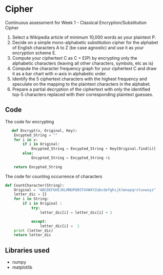 # Cipher

Continuous assessment for Week 1 - Classical Encryption/Substitution Cipher


1. Select a Wikipedia article of minimum 10,000 words as your plaintext P.
2. Decide on a simple mono-alphabetic substitution cipher for the alphabet of English characters A to Z (be case agnostic) and use it as your encryption scheme E.
3. Compute your ciphertext C as C = E(P) by encrypting only the alphabetic characters (leaving all other characters, symbols, etc as is)
4. Compute the character frequency graph for your ciphertext C and draw it as a bar chart with x-axis in alphabetic order.
5. Identify the 5 ciphertext characters with the highest frequency and speculate on the mapping to the plaintext characters in the alphabet.
6. Prepare a partial decryption of the ciphertext with only the identified top-5 characters replaced with their corresponding plaintext guesses.


## Code 
The code for encrypting

```python
   def Encrypt(v, Original, Key):
    Encypted_String = ""
    for i in v:
        if i in Original:
            Encypted_String = Encypted_String + Key[Original.find(i)]
        else:
            Encypted_String = Encypted_String +i 
            
    return Encypted_String
```

The code for counting occurrence of characters

```python
def CountCharacter(String):
    Original = "ABCDEFGHIJKLMNOPQRSTUVWXYZabcdefghijklmnopqrstuvwxyz"
    letter_dic = {}
    for i in String:
        if i in Original :
            try:
                letter_dic[i] = letter_dic[i] + 1

            except:
                letter_dic[i] =  1
    print (letter_dic)
    return letter_dic
```

## Libraries used

- numpy
- matplotlib
